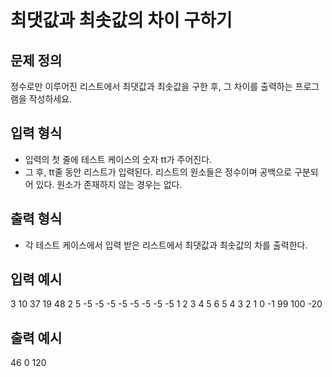 # 최댓값과 최솟값의 차이 구하기

## 문제 정의

정수로만 이루어진 리스트에서 최댓값과 최솟값을 구한 후, 그 차이를 출력하는 프로그램을 작성하세요.

## 입력 형식

- 입력의 첫 줄에 테스트 케이스의 숫자 tt가 주어진다.
- 그 후, tt줄 동안 리스트가 입력된다. 리스트의 원소들은 정수이며 공백으로 구분되어 있다. 원소가 존재하지 않는 경우는 없다.

## 출력 형식

- 각 테스트 케이스에서 입력 받은 리스트에서 최댓값과 최솟값의 차를 출력한다.

## 입력 예시

3
10 37 19 48 2 5
-5 -5 -5 -5 -5 -5 -5 -5
1 2 3 4 5 6 5 4 3 2 1 0 -1 99 100 -20

## 출력 예시

46
0
120